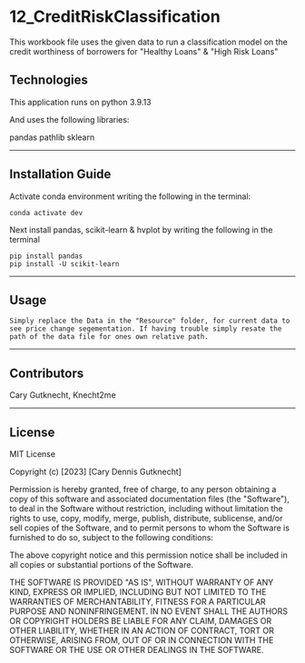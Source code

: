 # 12_CreditRiskClassification

This workbook file uses the given data to run a classification model on the credit worthiness of borrowers for "Healthy Loans" & "High Risk Loans"



## Technologies

This application runs on python 3.9.13

And uses the following libraries:

pandas
pathlib
sklearn

---

## Installation Guide

Activate conda environment writing the following in the terminal:
```
conda activate dev
```

Next install pandas, scikit-learn & hvplot by writing the following in the terminal
```
pip install pandas
pip install -U scikit-learn
```
---

## Usage

```
Simply replace the Data in the "Resource" folder, for current data to see price change segementation. If having trouble simply resate the path of the data file for ones own relative path.
```

---

## Contributors

Cary Gutknecht, Knecht2me

---

## License

MIT License

Copyright (c) [2023] [Cary Dennis Gutknecht]

Permission is hereby granted, free of charge, to any person obtaining a copy
of this software and associated documentation files (the "Software"), to deal
in the Software without restriction, including without limitation the rights
to use, copy, modify, merge, publish, distribute, sublicense, and/or sell
copies of the Software, and to permit persons to whom the Software is
furnished to do so, subject to the following conditions:

The above copyright notice and this permission notice shall be included in all
copies or substantial portions of the Software.

THE SOFTWARE IS PROVIDED "AS IS", WITHOUT WARRANTY OF ANY KIND, EXPRESS OR
IMPLIED, INCLUDING BUT NOT LIMITED TO THE WARRANTIES OF MERCHANTABILITY,
FITNESS FOR A PARTICULAR PURPOSE AND NONINFRINGEMENT. IN NO EVENT SHALL THE
AUTHORS OR COPYRIGHT HOLDERS BE LIABLE FOR ANY CLAIM, DAMAGES OR OTHER
LIABILITY, WHETHER IN AN ACTION OF CONTRACT, TORT OR OTHERWISE, ARISING FROM,
OUT OF OR IN CONNECTION WITH THE SOFTWARE OR THE USE OR OTHER DEALINGS IN THE
SOFTWARE.
